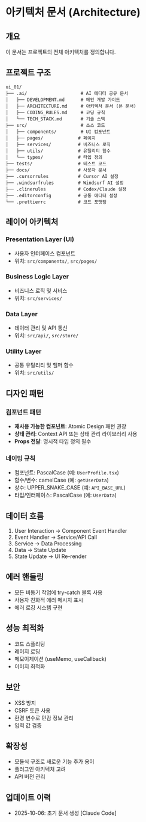# 아키텍처 문서 (Architecture)

## 개요
이 문서는 프로젝트의 전체 아키텍처를 정의합니다.

## 프로젝트 구조

```
ui_01/
├── .ai/                    # AI 에디터 공유 문서
│   ├── DEVELOPMENT.md      # 메인 개발 가이드
│   ├── ARCHITECTURE.md     # 아키텍처 문서 (본 문서)
│   ├── CODING_RULES.md     # 코딩 규칙
│   └── TECH_STACK.md       # 기술 스택
├── src/                    # 소스 코드
│   ├── components/         # UI 컴포넌트
│   ├── pages/             # 페이지
│   ├── services/          # 비즈니스 로직
│   ├── utils/             # 유틸리티 함수
│   └── types/             # 타입 정의
├── tests/                 # 테스트 코드
├── docs/                  # 사용자 문서
├── .cursorrules           # Cursor AI 설정
├── .windsurfrules         # Windsurf AI 설정
├── .clinerules            # Codex/Claude 설정
├── .editorconfig          # 공통 에디터 설정
└── .prettierrc            # 코드 포맷팅
```

## 레이어 아키텍처

### Presentation Layer (UI)
- 사용자 인터페이스 컴포넌트
- 위치: `src/components/`, `src/pages/`

### Business Logic Layer
- 비즈니스 로직 및 서비스
- 위치: `src/services/`

### Data Layer
- 데이터 관리 및 API 통신
- 위치: `src/api/`, `src/store/`

### Utility Layer
- 공통 유틸리티 및 헬퍼 함수
- 위치: `src/utils/`

## 디자인 패턴

### 컴포넌트 패턴
- **재사용 가능한 컴포넌트**: Atomic Design 패턴 권장
- **상태 관리**: Context API 또는 상태 관리 라이브러리 사용
- **Props 전달**: 명시적 타입 정의 필수

### 네이밍 규칙
- 컴포넌트: PascalCase (예: `UserProfile.tsx`)
- 함수/변수: camelCase (예: `getUserData`)
- 상수: UPPER_SNAKE_CASE (예: `API_BASE_URL`)
- 타입/인터페이스: PascalCase (예: `UserData`)

## 데이터 흐름
1. User Interaction → Component Event Handler
2. Event Handler → Service/API Call
3. Service → Data Processing
4. Data → State Update
5. State Update → UI Re-render

## 에러 핸들링
- 모든 비동기 작업에 try-catch 블록 사용
- 사용자 친화적 에러 메시지 표시
- 에러 로깅 시스템 구현

## 성능 최적화
- 코드 스플리팅
- 레이지 로딩
- 메모이제이션 (useMemo, useCallback)
- 이미지 최적화

## 보안
- XSS 방지
- CSRF 토큰 사용
- 환경 변수로 민감 정보 관리
- 입력 값 검증

## 확장성
- 모듈식 구조로 새로운 기능 추가 용이
- 플러그인 아키텍처 고려
- API 버전 관리

## 업데이트 이력
- 2025-10-06: 초기 문서 생성 [Claude Code]
